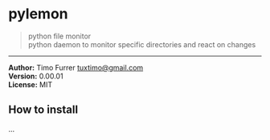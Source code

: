 # pylemon
> python file monitor <br>
> python daemon to monitor specific directories and react on changes

***

**Author:** Timo Furrer <tuxtimo@gmail.com> <br>
**Version:** 0.00.01 <br>
**License:** MIT <br>

## How to install
...
